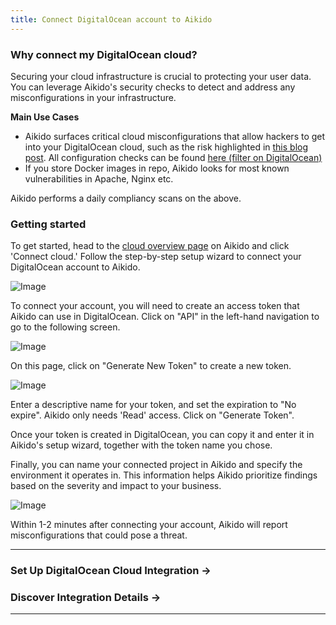 ```yaml
---
title: Connect DigitalOcean account to Aikido
---
```



### Why connect my DigitalOcean cloud?

Securing your cloud infrastructure is crucial to protecting your user data. You can leverage Aikido's security checks to detect and address any misconfigurations in your infrastructure.

**Main Use Cases**

- Aikido surfaces critical cloud misconfigurations that allow hackers to get into your DigitalOcean cloud, such as the risk highlighted in [this blog post](https://www.aikido.dev/blog/how-a-startups-cloud-got-taken-over-by-a-simple-form-that-sends-an-email). All configuration checks can be found [here (filter on DigitalOcean)](https://app.aikido.dev/clouds/checks)
- If you store Docker images in repo, Aikido looks for most known vulnerabilities in Apache, Nginx etc.

Aikido performs a daily compliancy scans on the above.

### Getting started

To get started, head to the [cloud overview page](https://app.aikido.dev/clouds) on Aikido and click 'Connect cloud.' Follow the step-by-step setup wizard to connect your DigitalOcean account to Aikido.

![Image](https://ucarecdn.com/da5026d7-4995-4a84-bc85-64295105fa51/)

To connect your account, you will need to create an access token that Aikido can use in DigitalOcean. Click on "API" in the left-hand navigation to go to the following screen.

![Image](https://ucarecdn.com/4996db5b-f814-410c-a88e-77ed990b0114/)

On this page, click on "Generate New Token" to create a new token.

![Image](https://ucarecdn.com/44e23ed1-bfe4-4e94-853b-68f78eac4440/)

Enter a descriptive name for your token, and set the expiration to "No expire". Aikido only needs 'Read' access. Click on "Generate Token".

Once your token is created in DigitalOcean, you can copy it and enter it in Aikido's setup wizard, together with the token name you chose.

Finally, you can name your connected project in Aikido and specify the environment it operates in. This information helps Aikido prioritize findings based on the severity and impact to your business.

![Image](https://ucarecdn.com/09b2e048-f427-40c2-9b47-e8ae568b3e92/)

Within 1-2 minutes after connecting your account, Aikido will report misconfigurations that could pose a threat.

---

### Set Up DigitalOcean Cloud Integration →

### Discover Integration Details →

---